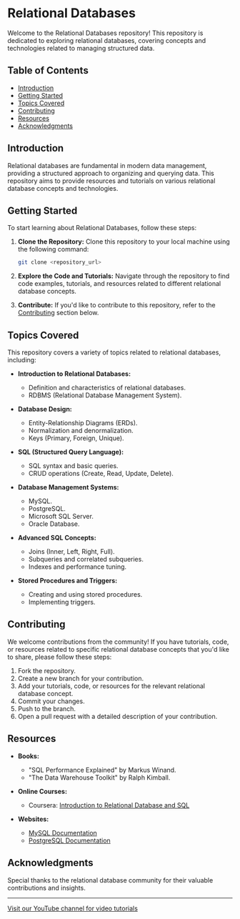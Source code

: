 # Relational Databases

Welcome to the Relational Databases repository! This repository is dedicated to exploring relational databases, covering concepts and technologies related to managing structured data.

## Table of Contents

- [Introduction](#introduction)
- [Getting Started](#getting-started)
- [Topics Covered](#topics-covered)
- [Contributing](#contributing)
- [Resources](#resources)
- [Acknowledgments](#acknowledgments)

## Introduction

Relational databases are fundamental in modern data management, providing a structured approach to organizing and querying data. This repository aims to provide resources and tutorials on various relational database concepts and technologies.

## Getting Started

To start learning about Relational Databases, follow these steps:

1. **Clone the Repository:** Clone this repository to your local machine using the following command:
   ```bash
   git clone <repository_url>
   ```

2. **Explore the Code and Tutorials:** Navigate through the repository to find code examples, tutorials, and resources related to different relational database concepts.

3. **Contribute:** If you'd like to contribute to this repository, refer to the [Contributing](#contributing) section below.

## Topics Covered

This repository covers a variety of topics related to relational databases, including:

- **Introduction to Relational Databases:**
  - Definition and characteristics of relational databases.
  - RDBMS (Relational Database Management System).

- **Database Design:**
  - Entity-Relationship Diagrams (ERDs).
  - Normalization and denormalization.
  - Keys (Primary, Foreign, Unique).

- **SQL (Structured Query Language):**
  - SQL syntax and basic queries.
  - CRUD operations (Create, Read, Update, Delete).

- **Database Management Systems:**
  - MySQL.
  - PostgreSQL.
  - Microsoft SQL Server.
  - Oracle Database.

- **Advanced SQL Concepts:**
  - Joins (Inner, Left, Right, Full).
  - Subqueries and correlated subqueries.
  - Indexes and performance tuning.

- **Stored Procedures and Triggers:**
  - Creating and using stored procedures.
  - Implementing triggers.

## Contributing

We welcome contributions from the community! If you have tutorials, code, or resources related to specific relational database concepts that you'd like to share, please follow these steps:

1. Fork the repository.
2. Create a new branch for your contribution.
3. Add your tutorials, code, or resources for the relevant relational database concept.
4. Commit your changes.
5. Push to the branch.
6. Open a pull request with a detailed description of your contribution.

## Resources

- **Books:**
  - "SQL Performance Explained" by Markus Winand.
  - "The Data Warehouse Toolkit" by Ralph Kimball.

- **Online Courses:**
  - Coursera: [Introduction to Relational Database and SQL](https://www.coursera.org/learn/intro-sql)

- **Websites:**
  - [MySQL Documentation](https://dev.mysql.com/doc/)
  - [PostgreSQL Documentation](https://www.postgresql.org/docs/)

## Acknowledgments

Special thanks to the relational database community for their valuable contributions and insights.

---

[Visit our YouTube channel for video tutorials](<YouTube_Channel_Link>)